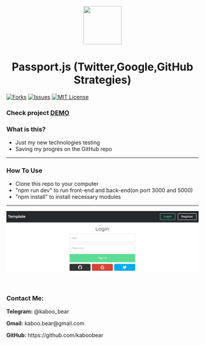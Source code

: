 <p align="center">
    <img src="https://img.icons8.com/bubbles/100/000000/rocket.png" width="100" height="100">
</p>

<h1 align="center">Passport.js (Twitter,Google,GitHub Strategies)</h1>

[![Forks][forks-shield]][forks-url]
[![Issues][issues-shield]][issues-url]
[![MIT License][license-shield]][license-url]


### Check project [DEMO](http://heroku-test-kaboo4.herokuapp.com/)

### What is this?
+ Just my new technologies testing
+ Saving my progres on the GitHub repo

<hr>

### How To Use
+ Clone this repo to your computer
+ "npm run dev" to run front-end and back-end(on port 3000 and 5000)
+ "npm install" to install necessary modules




<hr>

![Layout](kaboo.png)

<br>

<h3>Contact Me:</h3>

<div>
    <p><b>Telegram:</b> @kaboo_bear </p>
</div>

<div>
    <p><b>Gmail:</b> kaboo.bear@gmail.com </p>
</div>

<div>
    <p><b>GitHub:</b> https://github.com/kaboobear</p>
</div>












[forks-shield]: https://img.shields.io/github/forks/kaboobear/Passport-Socials?style=flat-square
[forks-url]: https://github.com/kaboobear/Passport-Socials/network/members
[issues-shield]: https://img.shields.io/github/issues/kaboobear/Passport-Socials.svg?style=flat-square
[issues-url]: https://github.com/kaboobear/Passport-Socials/issues
[license-shield]: https://img.shields.io/github/license/kaboobear/Passport-Socials.svg?style=flat-square
[license-url]: https://github.com/kaboobear/Passport-Socials/blob/master/LICENSE.txt
